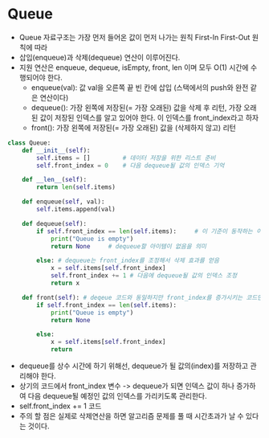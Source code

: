 # Queue
- Queue 자료구조는 가장 먼저 들어온 값이 먼저 나가는 원칙 First-In First-Out 원칙에 따라
- 삽입(enqueue)과 삭제(dequeue) 연산이 이루어진다.
- 지원 연산은 enqueue, dequeue, isEmpty, front, len 이며 모두 O(1) 시간에 수행되어야 한다.
  - enqueue(val): 값 val을 오른쪽 끝 빈 칸에 삽입 (스택에서의 push와 완전 같은 연산이다)
  - dequeue(): 가장 왼쪽에 저장된(= 가장 오래된) 값을 삭제 후 리턴, 가장 오래된 값이 저장된 인덱스를 알고 있어야 한다. 이 인덱스를 front_index라고 하자
  - front(): 가장 왼쪽에 저장된(= 가장 오래된) 값을 (삭제하지 않고) 리턴


```python
class Queue:
    def __init__(self):
        self.items = []         # 데이터 저장을 위한 리스트 준비
        self.front_index = 0    # 다음 dequeue될 값의 인덱스 기억

    def __len__(self):
        return len(self.items)

    def enqueue(self, val):
        self.items.append(val)

    def dequeue(self):
        if self.front_index == len(self.items):     # 이 기준이 동작하는 이유
            print("Queue is empty")
            return None     # dequeue할 아이템이 없음을 의미

        else: # dequeue는 front_index를 조정해서 삭제 효과를 얻음
            x = self.items[self.front_index]
            self.front_index += 1 # 다음에 dequeue될 값의 인덱스 조정
            return x

    def front(self): # deqeue 코드와 동일하지만 front_index를 증가시키는 코드만 없다.
        if self.front_index == len(self.items):
            print("Queue is empty")
            return None

        else:
            x = self.items[self.front_index]
            return
```

- dequeue를 상수 시간에 하기 위해선, dequeue가 될 값의(index)를 저장하고 관리해야 한다.
- 상기의 코드에서 front_index 변수 -> dequeue가 되면 인덱스 값이 하나 증가하여 다음 dequeue될 예정인 값의 인덱스를 가리키도록 관리한다.
- self.front_index += 1 코드
- 주의 할 점은 실제로 삭제연산을 하면 알고리즘 문제를 풀 때 시간초과가 날 수 있다는 것이다.
